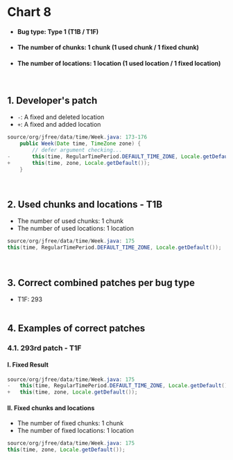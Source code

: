 # Chart 8
* <h4>Bug type: Type 1 (T1B / T1F)</h4>
* <h4>The number of chunks: 1 chunk (1 used chunk / 1 fixed chunk)</h4>
* <h4>The number of locations: 1 location (1 used location / 1 fixed location)</h4>
<br>

## 1. Developer's patch
* `-`: A fixed and deleted location
* `+`: A fixed and added location
```java
source/org/jfree/data/time/Week.java: 173-176
    public Week(Date time, TimeZone zone) {
        // defer argument checking...
-       this(time, RegularTimePeriod.DEFAULT_TIME_ZONE, Locale.getDefault());
+       this(time, zone, Locale.getDefault());
    }
```
<br>

## 2. Used chunks and locations - T1B
* The number of used chunks: 1 chunk
* The number of used locations: 1 location
```java
source/org/jfree/data/time/Week.java: 175
this(time, RegularTimePeriod.DEFAULT_TIME_ZONE, Locale.getDefault());
```
<br>

## 3. Correct combined patches per bug type
* T1F: 293
<br><br>

## 4. Examples of correct patches
### 4.1. 293rd patch - T1F
#### I. Fixed Result
```java
source/org/jfree/data/time/Week.java: 175
-   this(time, RegularTimePeriod.DEFAULT_TIME_ZONE, Locale.getDefault());
+   this(time, zone, Locale.getDefault());
```

#### II. Fixed chunks and locations
* The number of fixed chunks: 1 chunk
* The number of fixed locations: 1 location
```java
source/org/jfree/data/time/Week.java: 175
this(time, zone, Locale.getDefault());
```
<br><br>